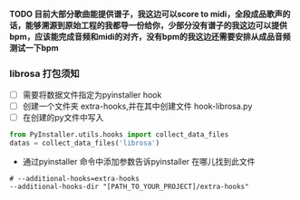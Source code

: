 #### TODO 目前大部分歌曲能提供谱子，我这边可以score to midi，全段成品歌声的话，能够溯源到原始工程的我都导一份给你，少部分没有谱子的我这边可以提供bpm，应该能完成音频和midi的对齐，没有bpm的我这边还需要安排从成品音频测试一下bpm


### librosa 打包须知
- [ ] 需要将数据文件指定为pyinstaller hook
- [ ] 创建一个文件夹 extra-hooks,并在其中创建文件 hook-librosa.py
- [ ] 在创建的py文件中写入
```python
from PyInstaller.utils.hooks import collect_data_files
datas = collect_data_files('librosa')
```
- 通过pyinstaller 命令中添加参数告诉pyinstaller 在哪儿找到此文件
```commandline
# --additional-hooks=extra-hooks
--additional-hooks-dir "[PATH_TO_YOUR_PROJECT]/extra-hooks"
```